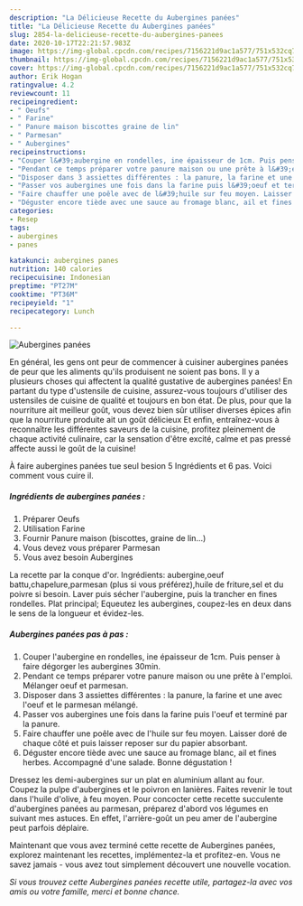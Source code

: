 ```yaml
---
description: "La Délicieuse Recette du Aubergines panées"
title: "La Délicieuse Recette du Aubergines panées"
slug: 2854-la-delicieuse-recette-du-aubergines-panees
date: 2020-10-17T22:21:57.983Z
image: https://img-global.cpcdn.com/recipes/7156221d9ac1a577/751x532cq70/aubergines-panees-photo-principale-de-la-recette.jpg
thumbnail: https://img-global.cpcdn.com/recipes/7156221d9ac1a577/751x532cq70/aubergines-panees-photo-principale-de-la-recette.jpg
cover: https://img-global.cpcdn.com/recipes/7156221d9ac1a577/751x532cq70/aubergines-panees-photo-principale-de-la-recette.jpg
author: Erik Hogan
ratingvalue: 4.2
reviewcount: 11
recipeingredient:
- " Oeufs"
- " Farine"
- " Panure maison biscottes graine de lin"
- " Parmesan"
- " Aubergines"
recipeinstructions:
- "Couper l&#39;aubergine en rondelles, ine épaisseur de 1cm. Puis penser à faire dégorger les aubergines 30min."
- "Pendant ce temps préparer votre panure maison ou une prête à l&#39;emploi. Mélanger oeuf et parmesan."
- "Disposer dans 3 assiettes différentes : la panure, la farine et une avec l&#39;oeuf et le parmesan mélangé."
- "Passer vos aubergines une fois dans la farine puis l&#39;oeuf et terminé par la panure."
- "Faire chauffer une poêle avec de l&#39;huile sur feu moyen. Laisser doré de chaque côté et puis laisser reposer sur du papier absorbant."
- "Déguster encore tiède avec une sauce au fromage blanc, ail et fines herbes. Accompagné d&#39;une salade. Bonne dégustation !"
categories:
- Resep
tags:
- aubergines
- panes

katakunci: aubergines panes 
nutrition: 140 calories
recipecuisine: Indonesian
preptime: "PT27M"
cooktime: "PT36M"
recipeyield: "1"
recipecategory: Lunch

---
```



![Aubergines panées](https://img-global.cpcdn.com/recipes/7156221d9ac1a577/751x532cq70/aubergines-panees-photo-principale-de-la-recette.jpg)

En général, les gens ont peur de commencer à cuisiner aubergines panées de peur que les aliments qu'ils produisent ne soient pas bons. Il y a plusieurs choses qui affectent la qualité gustative de aubergines panées! En partant du type d'ustensile de cuisine, assurez-vous toujours d'utiliser des ustensiles de cuisine de qualité et toujours en bon état. De plus, pour que la nourriture ait meilleur goût, vous devez bien sûr utiliser diverses épices afin que la nourriture produite ait un goût délicieux Et enfin, entraînez-vous à reconnaître les différentes saveurs de la cuisine, profitez pleinement de chaque activité culinaire, car la sensation d'être excité, calme et pas pressé affecte aussi le goût de la cuisine!

<!--inarticleads1-->

À faire aubergines panées tue seul besion 5 Ingrédients et 6 pas. Voici comment vous cuire il.

##### Ingrédients de aubergines panées :

1. Préparer  Oeufs
1. Utilisation  Farine
1. Fournir  Panure maison (biscottes, graine de lin...)
1. Vous devez vous préparer  Parmesan
1. Vous avez besoin  Aubergines


La recette par la conque d&#39;or. Ingrédients: aubergine,oeuf battu,chapelure,parmesan (plus si vous préférez),huile de friture,sel et du poivre si besoin. Laver puis sécher l&#39;aubergine, puis la trancher en fines rondelles. Plat principal; Equeutez les aubergines, coupez-les en deux dans le sens de la longueur et évidez-les. 

<!--inarticleads2-->

##### Aubergines panées pas à pas :

1. Couper l&#39;aubergine en rondelles, ine épaisseur de 1cm. Puis penser à faire dégorger les aubergines 30min.
1. Pendant ce temps préparer votre panure maison ou une prête à l&#39;emploi. Mélanger oeuf et parmesan.
1. Disposer dans 3 assiettes différentes : la panure, la farine et une avec l&#39;oeuf et le parmesan mélangé.
1. Passer vos aubergines une fois dans la farine puis l&#39;oeuf et terminé par la panure.
1. Faire chauffer une poêle avec de l&#39;huile sur feu moyen. Laisser doré de chaque côté et puis laisser reposer sur du papier absorbant.
1. Déguster encore tiède avec une sauce au fromage blanc, ail et fines herbes. Accompagné d&#39;une salade. Bonne dégustation !


Dressez les demi-aubergines sur un plat en aluminium allant au four. Coupez la pulpe d&#39;aubergines et le poivron en lanières. Faites revenir le tout dans l&#39;huile d&#39;olive, à feu moyen. Pour concocter cette recette succulente d&#39;aubergines panées au parmesan, préparez d&#39;abord vos légumes en suivant mes astuces. En effet, l&#39;arrière-goût un peu amer de l&#39;aubergine peut parfois déplaire. 

<!--inarticleads1-->

<p>
Maintenant que vous avez terminé cette recette de Aubergines panées, explorez maintenant les recettes, implémentez-la et profitez-en. Vous ne savez jamais - vous avez tout simplement découvert une nouvelle vocation.
</p>

<p>
<i>Si vous trouvez cette Aubergines panées recette utile, partagez-la avec vos amis ou votre famille, merci et bonne chance.</i>
</p>
